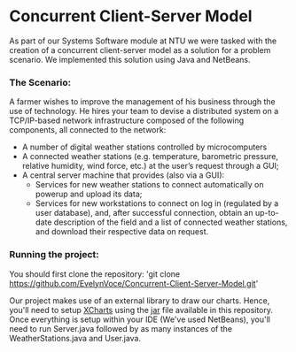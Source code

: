 # Concurrent Client-Server Model
As part of our Systems Software module at NTU we were tasked with the creation of a concurrent client-server model as a solution for a problem scenario. We implemented this solution using Java and NetBeans. 

### The Scenario:
A farmer wishes to improve the management of his business through the use of technology. He hires your team to devise a distributed system on a TCP/IP-based network infrastructure composed of the following components, all connected to the network:
- A number of digital weather stations controlled by microcomputers
- A connected weather stations (e.g. temperature, barometric pressure, relative humidity, wind force, etc.) at the user’s request through a GUI;
- A central server machine that provides (also via a GUI):
  - Services for new weather stations to connect automatically on powerup and upload its data;
  - Services for new workstations to connect on log in (regulated by a user database), and, after successful connection, obtain an up-to-date description of the field and a list of connected weather stations, and download their respective data on request.

### Running the project:
You should first clone the repository:
'git clone https://github.com/EvelynVoce/Concurrent-Client-Server-Model.git'

Our project makes use of an external library to draw our charts. Hence, you'll need to setup [XCharts](https://knowm.org/open-source/XChart/) using the [jar](https://github.com/Hannah-Ashna/Systems-Software/tree/main/xchart) file available in this repository.  
Once everything is setup within your IDE (We've used NetBeans), you'll need to run Server.java followed by as many instances of the WeatherStations.java and User.java.


